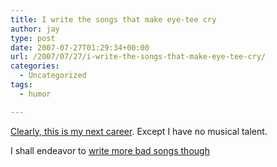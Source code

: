 ```yaml
---
title: I write the songs that make eye-tee cry
author: jay
type: post
date: 2007-07-27T01:29:34+00:00
url: /2007/07/27/i-write-the-songs-that-make-eye-tee-cry/
categories:
  - Uncategorized
tags:
  - humor

---
```

[Clearly, this is my next career][1]. Except I have no musical talent.

I shall endeavor to [write more bad songs though][2]

 [1]: http://www.youtube.com/watch?v=12Icxthmpis
 [2]: https://rambleon.org/2006/06/23/jays-greatest-hits/